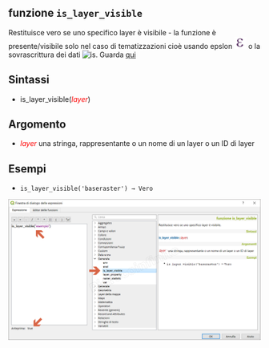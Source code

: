 ## funzione `is_layer_visible`

Restituisce vero se uno specifico layer è visibile - la funzione è presente/visibile solo nel caso di tematizzazioni cioè usando epslon ![](/img/mIconExpression.png) o la sovrascrittura dei dati ![is](/img/miconDataDefine.png). Guarda [qui](https://github.com/qgis/QGIS/pull/4045)

## Sintassi

* is_layer_visible(_<span style="color:red;">layer</span>_)

## Argomento

* _<span style="color:red;">layer</span>_ una stringa, rappresentante o un nome di un layer o un ID di layer

## Esempi

* `is_layer_visible('baseraster') → Vero`

![](/img/generale/is_layer_visible1.png)

